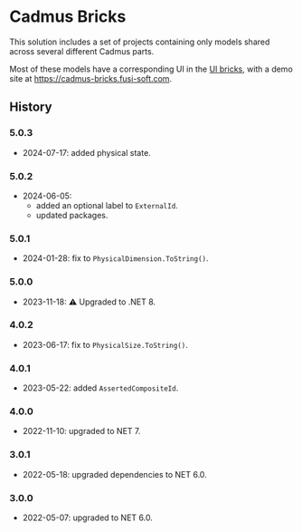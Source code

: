 ﻿# Cadmus Bricks

This solution includes a set of projects containing only models shared across several different Cadmus parts.

Most of these models have a corresponding UI in the [UI bricks](https://github.com/vedph/cadmus-bricks-shell), with a demo site at <https://cadmus-bricks.fusi-soft.com>.

## History

### 5.0.3

- 2024-07-17: added physical state.

### 5.0.2

- 2024-06-05:
  - added an optional label to `ExternalId`.
  - updated packages.

### 5.0.1

- 2024-01-28: fix to `PhysicalDimension.ToString()`.

### 5.0.0

- 2023-11-18: ⚠️ Upgraded to .NET 8.

### 4.0.2

- 2023-06-17: fix to `PhysicalSize.ToString()`.

### 4.0.1

- 2023-05-22: added `AssertedCompositeId`.

### 4.0.0

- 2022-11-10: upgraded to NET 7.

### 3.0.1

- 2022-05-18: upgraded dependencies to NET 6.0.

### 3.0.0

- 2022-05-07: upgraded to NET 6.0.
